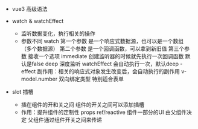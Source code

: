 - vue3 高级语法

- watch & watchEffect
   - 监听数据变化，执行相关的操作 
   - 参数不同
        watch 
            第一个参数 是一个响应式数据源，也可以是一个数组（多个数据源）
            第二个参数 是一个回调函数，可以拿到新旧值
            第三个参数 接收一个选项 immediate 创建监听器的时候就先执行一次回调函数 默认是false
            deep 深度监听 
        watchEffect 会自动执行一次，默认deep
           - effect 副作用：相关的响应式对象发生改变后，会自动执行的副作用
        v-model.number 双向绑定类型 特别适合表单

- slot 插槽
   - 插在组件的开和关之间
      组件的开关之间可以添加插槽
   - 作用：提升组件的定制性
      props  ref/reactive 
      组件一部分的UI 由父组件决定
      父组件通过组件开关之间来传递